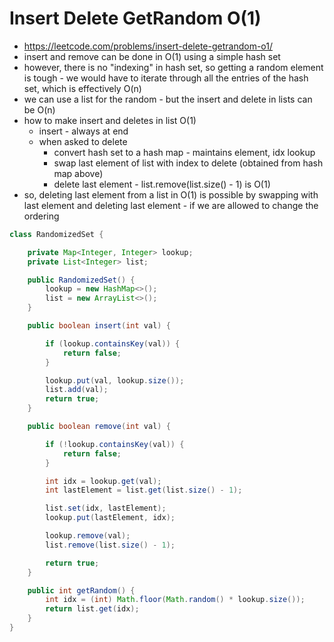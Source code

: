 # Insert Delete GetRandom O(1)

- https://leetcode.com/problems/insert-delete-getrandom-o1/
- insert and remove can be done in O(1) using a simple hash set
- however, there is no "indexing" in hash set, so getting a random element is tough - we would have to iterate through all the entries of the hash set, which is effectively O(n)
- we can use a list for the random - but the insert and delete in lists can be O(n)
- how to make insert and deletes in list O(1)
  - insert - always at end
  - when asked to delete  
    - convert hash set to a hash map - maintains element, idx lookup
    - swap last element of list with index to delete (obtained from hash map above)
    - delete last element - list.remove(list.size() - 1) is O(1)
- so, deleting last element from a list in O(1) is possible by swapping with last element and deleting last element - if we are allowed to change the ordering

```java
class RandomizedSet {

    private Map<Integer, Integer> lookup;
    private List<Integer> list;

    public RandomizedSet() {
        lookup = new HashMap<>();
        list = new ArrayList<>();
    }

    public boolean insert(int val) {

        if (lookup.containsKey(val)) {
            return false;
        }

        lookup.put(val, lookup.size());
        list.add(val);
        return true;
    }

    public boolean remove(int val) {

        if (!lookup.containsKey(val)) {
            return false;
        }

        int idx = lookup.get(val);
        int lastElement = list.get(list.size() - 1);

        list.set(idx, lastElement);
        lookup.put(lastElement, idx);

        lookup.remove(val);
        list.remove(list.size() - 1);

        return true;
    }

    public int getRandom() {
        int idx = (int) Math.floor(Math.random() * lookup.size());
        return list.get(idx);
    }
}
```
